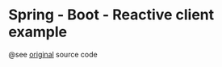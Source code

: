 Spring - Boot - Reactive client example
=======================================

@see [original](https://github.com/PacktPublishing/Spring-5-in-7-Days-v-) source code
